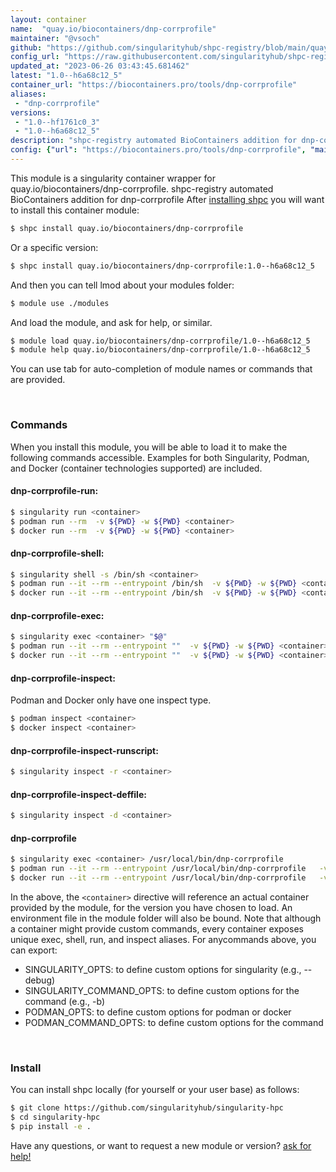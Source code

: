 ```yaml
---
layout: container
name:  "quay.io/biocontainers/dnp-corrprofile"
maintainer: "@vsoch"
github: "https://github.com/singularityhub/shpc-registry/blob/main/quay.io/biocontainers/dnp-corrprofile/container.yaml"
config_url: "https://raw.githubusercontent.com/singularityhub/shpc-registry/main/quay.io/biocontainers/dnp-corrprofile/container.yaml"
updated_at: "2023-06-26 03:43:45.681462"
latest: "1.0--h6a68c12_5"
container_url: "https://biocontainers.pro/tools/dnp-corrprofile"
aliases:
 - "dnp-corrprofile"
versions:
 - "1.0--hf1761c0_3"
 - "1.0--h6a68c12_5"
description: "shpc-registry automated BioContainers addition for dnp-corrprofile"
config: {"url": "https://biocontainers.pro/tools/dnp-corrprofile", "maintainer": "@vsoch", "description": "shpc-registry automated BioContainers addition for dnp-corrprofile", "latest": {"1.0--h6a68c12_5": "sha256:255292c3da7dfe9ebb710a2adf84452950e31135d1f03b8e65dcc7f068dfd3c1"}, "tags": {"1.0--hf1761c0_3": "sha256:01696c8f88bcfd50f0b5fa3f83b15edd58799af1c07b9654090394b5a46e4257", "1.0--h6a68c12_5": "sha256:255292c3da7dfe9ebb710a2adf84452950e31135d1f03b8e65dcc7f068dfd3c1"}, "docker": "quay.io/biocontainers/dnp-corrprofile", "aliases": {"dnp-corrprofile": "/usr/local/bin/dnp-corrprofile"}}
---
```


This module is a singularity container wrapper for quay.io/biocontainers/dnp-corrprofile.
shpc-registry automated BioContainers addition for dnp-corrprofile
After [installing shpc](#install) you will want to install this container module:


```bash
$ shpc install quay.io/biocontainers/dnp-corrprofile
```

Or a specific version:

```bash
$ shpc install quay.io/biocontainers/dnp-corrprofile:1.0--h6a68c12_5
```

And then you can tell lmod about your modules folder:

```bash
$ module use ./modules
```

And load the module, and ask for help, or similar.

```bash
$ module load quay.io/biocontainers/dnp-corrprofile/1.0--h6a68c12_5
$ module help quay.io/biocontainers/dnp-corrprofile/1.0--h6a68c12_5
```

You can use tab for auto-completion of module names or commands that are provided.

<br>

### Commands

When you install this module, you will be able to load it to make the following commands accessible.
Examples for both Singularity, Podman, and Docker (container technologies supported) are included.

#### dnp-corrprofile-run:

```bash
$ singularity run <container>
$ podman run --rm  -v ${PWD} -w ${PWD} <container>
$ docker run --rm  -v ${PWD} -w ${PWD} <container>
```

#### dnp-corrprofile-shell:

```bash
$ singularity shell -s /bin/sh <container>
$ podman run --it --rm --entrypoint /bin/sh  -v ${PWD} -w ${PWD} <container>
$ docker run --it --rm --entrypoint /bin/sh  -v ${PWD} -w ${PWD} <container>
```

#### dnp-corrprofile-exec:

```bash
$ singularity exec <container> "$@"
$ podman run --it --rm --entrypoint ""  -v ${PWD} -w ${PWD} <container> "$@"
$ docker run --it --rm --entrypoint ""  -v ${PWD} -w ${PWD} <container> "$@"
```

#### dnp-corrprofile-inspect:

Podman and Docker only have one inspect type.

```bash
$ podman inspect <container>
$ docker inspect <container>
```

#### dnp-corrprofile-inspect-runscript:

```bash
$ singularity inspect -r <container>
```

#### dnp-corrprofile-inspect-deffile:

```bash
$ singularity inspect -d <container>
```


#### dnp-corrprofile

```bash
$ singularity exec <container> /usr/local/bin/dnp-corrprofile
$ podman run --it --rm --entrypoint /usr/local/bin/dnp-corrprofile   -v ${PWD} -w ${PWD} <container> -c " $@"
$ docker run --it --rm --entrypoint /usr/local/bin/dnp-corrprofile   -v ${PWD} -w ${PWD} <container> -c " $@"
```



In the above, the `<container>` directive will reference an actual container provided
by the module, for the version you have chosen to load. An environment file in the
module folder will also be bound. Note that although a container
might provide custom commands, every container exposes unique exec, shell, run, and
inspect aliases. For anycommands above, you can export:

 - SINGULARITY_OPTS: to define custom options for singularity (e.g., --debug)
 - SINGULARITY_COMMAND_OPTS: to define custom options for the command (e.g., -b)
 - PODMAN_OPTS: to define custom options for podman or docker
 - PODMAN_COMMAND_OPTS: to define custom options for the command

<br>

### Install

You can install shpc locally (for yourself or your user base) as follows:

```bash
$ git clone https://github.com/singularityhub/singularity-hpc
$ cd singularity-hpc
$ pip install -e .
```

Have any questions, or want to request a new module or version? [ask for help!](https://github.com/singularityhub/singularity-hpc/issues)